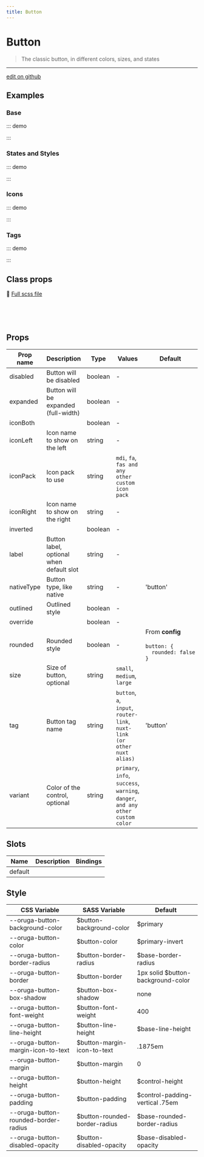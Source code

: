 ```yaml
---
title: Button
---
```


# Button

> The classic button, in different colors, sizes, and states

> <CarbonAds />

---

<a href="https://github.com/oruga-ui/oruga/edit/develop/packages/docs/../oruga-next/src/components/button/examples/Button.md" class="docgen-edit-link">edit on github</a>

## Examples

### Base

::: demo
<template>
<section>
<o-button @click="clickMe">Click Me</o-button>
</section>
</template>

<script>
    export default {
        methods: {
            clickMe() {
                alert('Clicked!')
            }
        }
    }
</script>

:::

### States and Styles

::: demo
<template>
<section>

        <div class="buttons">
            <o-button variant="primary">Primary</o-button>
            <o-button variant="success">Success</o-button>
            <o-button variant="danger">Danger</o-button>
            <o-button variant="warning">Warning</o-button>
            <o-button variant="info">Info</o-button>
        </div>

        <div class="buttons">
            <o-button>Normal</o-button>
            <o-button disabled>Disabled</o-button>
            <o-button rounded>Rounded</o-button>
        </div>

        <div class="buttons">
            <o-button variant="primary" outlined>Outlined</o-button>
            <o-button variant="primary" inverted>Inverted</o-button>
        </div>

    </section>

</template>

<script>
    export default {}
</script>

:::

### Icons

::: demo
<template>
<section>
<div class="buttons">
<o-button size="small"
                icon-left="plus">
Add
</o-button>

            <o-button icon-left="plus">
                Add
            </o-button>

            <o-button size="medium"
                icon-left="plus">
                Add
            </o-button>

            <o-button size="large"
                icon-left="plus">
                Add
            </o-button>
        </div>

        <br>

        <div class="buttons">
            <o-button variant="danger"
                icon-left="trash">
                Delete
            </o-button>

            <o-button variant="danger"
                icon-right="trash">
                Delete
            </o-button>

            <o-button variant="danger"
                icon-right="trash" />
        </div>

    </section>

</template>

<script>
    export default {
    }
</script>

:::

### Tags

::: demo
<template>
<section>
<div class="buttons">
<o-button>Button</o-button>

            <o-button tag="a"
                href="https://oruga.io"
                target="_blank">
                Anchor
            </o-button>

            <o-button tag="input"
                native-type="submit"
                value="Submit input" />

            <!-- Need vue-router -->
            <!--
            <o-button tag="router-link"
                to="/home"
                variant="info">
                Docs
            </o-button>
            -->
        </div>
    </section>

</template>

<script>
    export default {
    }
</script>

:::

## Class props

📄 [Full scss file](https://github.com/oruga-ui/oruga/blob/master/packages/oruga/src/scss/components/_button.scss)

<br />

<br />
<br />

## Props

| Prop name  | Description                              | Type    | Values                                                                          | Default                                                                                                                              |
| ---------- | ---------------------------------------- | ------- | ------------------------------------------------------------------------------- | ------------------------------------------------------------------------------------------------------------------------------------ |
| disabled   | Button will be disabled                  | boolean | -                                                                               |                                                                                                                                      |
| expanded   | Button will be expanded (full-width)     | boolean | -                                                                               |                                                                                                                                      |
| iconBoth   |                                          | boolean | -                                                                               |                                                                                                                                      |
| iconLeft   | Icon name to show on the left            | string  | -                                                                               |                                                                                                                                      |
| iconPack   | Icon pack to use                         | string  | `mdi`, `fa`, `fas and any other custom icon pack`                               |                                                                                                                                      |
| iconRight  | Icon name to show on the right           | string  | -                                                                               |                                                                                                                                      |
| inverted   |                                          | boolean | -                                                                               |                                                                                                                                      |
| label      | Button label, optional when default slot | string  | -                                                                               |                                                                                                                                      |
| nativeType | Button type, like native                 | string  | -                                                                               | 'button'                                                                                                                             |
| outlined   | Outlined style                           | boolean | -                                                                               |                                                                                                                                      |
| override   |                                          | boolean | -                                                                               |                                                                                                                                      |
| rounded    | Rounded style                            | boolean | -                                                                               | <div>From <b>config</b></div><br><code style='white-space: nowrap; padding: 0;'> button: {<br>&nbsp;&nbsp;rounded: false<br>}</code> |
| size       | Size of button, optional                 | string  | `small`, `medium`, `large`                                                      |                                                                                                                                      |
| tag        | Button tag name                          | string  | `button`, `a`, `input`, `router-link`, `nuxt-link (or other nuxt alias)`        | 'button'                                                                                                                             |
| variant    | Color of the control, optional           | string  | `primary`, `info`, `success`, `warning`, `danger`, `and any other custom color` |                                                                                                                                      |

## Slots

| Name    | Description | Bindings |
| ------- | ----------- | -------- |
| default |             |          |

## Style

| CSS Variable                         | SASS Variable                  | Default                             |
| ------------------------------------ | ------------------------------ | ----------------------------------- |
| --oruga-button-background-color      | \$button-background-color      | \$primary                           |
| --oruga-button-color                 | \$button-color                 | \$primary-invert                    |
| --oruga-button-border-radius         | \$button-border-radius         | \$base-border-radius                |
| --oruga-button-border                | \$button-border                | 1px solid \$button-background-color |
| --oruga-button-box-shadow            | \$button-box-shadow            | none                                |
| --oruga-button-font-weight           | \$button-font-weight           | 400                                 |
| --oruga-button-line-height           | \$button-line-height           | \$base-line-height                  |
| --oruga-button-margin-icon-to-text   | \$button-margin-icon-to-text   | .1875em                             |
| --oruga-button-margin                | \$button-margin                | 0                                   |
| --oruga-button-height                | \$button-height                | \$control-height                    |
| --oruga-button-padding               | \$button-padding               | \$control-padding-vertical .75em    |
| --oruga-button-rounded-border-radius | \$button-rounded-border-radius | \$base-rounded-border-radius        |
| --oruga-button-disabled-opacity      | \$button-disabled-opacity      | \$base-disabled-opacity             |
